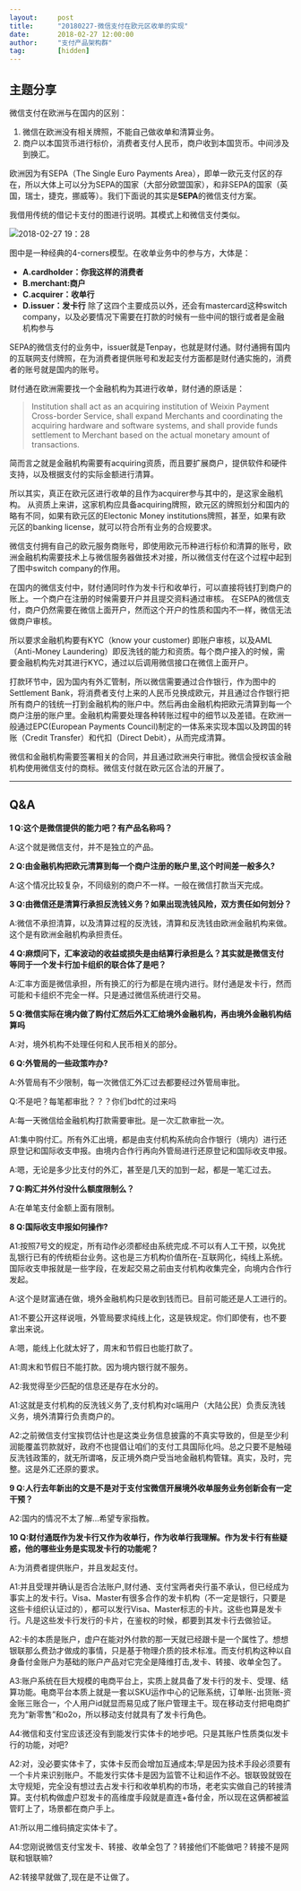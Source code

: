 ```yaml
---
layout:     post 
title:      "20180227-微信支付在欧元区收单的实现"
date:       2018-02-27 12:00:00
author:     "支付产品架构群"
tag:		[hidden] 
---
```


## 主题分享

微信支付在欧洲与在国内的区别：  
1. 微信在欧洲没有相关牌照，不能自己做收单和清算业务。  
2. 商户以本国货币进行标价，消费者支付人民币，商户收到本国货币。中间涉及到换汇。  

欧洲因为有SEPA（The Single Euro Payments Area），即单一欧元支付区的存在，所以大体上可以分为SEPA的国家（大部分欧盟国家），和非SEPA的国家（英国，瑞士，捷克，挪威等）。我们下面说的其实是**SEPA**的微信支付方案。

我借用传统的借记卡支付的图进行说明。其模式上和微信支付类似。

![2018-02-27 19：28](http://static.cocolian.cn/img/201802/20180227_192849.png)

图中是一种经典的4-corners模型。在收单业务中的参与方，大体是：

- **A.cardholder：你我这样的消费者**
- **B.merchant:商户**
- **C.acquirer：收单行**
- **D.issuer：发卡行**
除了这四个主要成员以外，还会有mastercard这种switch company，以及必要情况下需要在打款的时候有一些中间的银行或者是金融机构参与

SEPA的微信支付的业务中，issuer就是Tenpay，也就是财付通。财付通拥有国内的互联网支付牌照，在为消费者提供账号和发起支付方面都是财付通实施的，消费者的账号就是国内的账号。

财付通在欧洲需要找一个金融机构为其进行收单，财付通的原话是：

>Institution shall act as an acquiring institution of Weixin Payment Cross-border Service, shall expand Merchants and coordinating the acquiring hardware and software systems, and shall provide funds settlement to Merchant based on the actual monetary amount of transactions.

简而言之就是金融机构需要有acquiring资质，而且要扩展商户，提供软件和硬件支持，以及根据支付的实际金额进行清算。

所以其实，真正在欧元区进行收单的且作为acquirer参与其中的，是这家金融机构。
从资质上来讲，这家机构应具备acquiring牌照，欧元区的牌照划分和国内的略有不同，如果有欧元区的Electonic Money institutions牌照，甚至，如果有欧元区的banking license，就可以符合所有业务的合规要求。

微信支付拥有自己的欧元服务商账号，即使用欧元币种进行标价和清算的账号，欧洲金融机构需要技术上与微信服务器做技术对接，所以微信支付在这个过程中起到了图中switch company的作用。

在国内的微信支付中，财付通同时作为发卡行和收单行，可以直接将钱打到商户的账上。一个商户在注册的时候需要开户并且提交资料通过审核。
在SEPA的微信支付，商户仍然需要在微信上面开户，然而这个开户的性质和国内不一样，微信无法做商户审核。

所以要求金融机构要有KYC（know your customer) 即账户审核，以及AML（Anti-Money Laundering）即反洗钱的能力和资质。每个商户接入的时候，需要金融机构先对其进行KYC，通过以后调用微信接口在微信上面开户。

打款环节中，因为国内有外汇管制，所以微信需要通过合作银行，作为图中的Settlement Bank，将消费者支付上来的人民币兑换成欧元，并且通过合作银行把所有商户的钱统一打到金融机构的账户中。然后再由金融机构把欧元清算到每一个商户注册的账户里。金融机构需要处理各种转账过程中的细节以及差错。在欧洲一般通过EPC(European Payments Council)制定的一体系来实现本国以及跨国的转账（Credit Transfer）和代扣（Direct Debit），从而完成清算。

微信和金融机构需要签署相关的合同，并且通过欧洲央行审批。微信会授权该金融机构使用微信支付的商标。微信支付就在欧元区合法的开展了。

---

## Q&A

**1 Q:这个是微信提供的能力吧？有产品名称吗？**

A:这个就是微信支付，并不是独立的产品。

**2 Q:由金融机构把欧元清算到每一个商户注册的账户里,这个时间差一般多久?**

A:这个情况比较复杂，不同级别的商户不一样。一般在微信打款当天完成。

**3 Q:由微信还是清算行承担反洗钱义务？如果出现洗钱风险，双方责任如何划分？**

A:微信不承担清算，以及清算过程的反洗钱，清算和反洗钱由欧洲金融机构来做。这个是有欧洲金融机构承担责任。

**4 Q:麻烦问下，汇率波动的收益或损失是由结算行承担是么？其实就是微信支付等同于一个发卡行加卡组织的联合体了是吧？**

A:汇率方面是微信承担，所有换汇的行为都是在境内进行。财付通是发卡行，然而可能和卡组织不完全一样。只是通过微信系统进行交易。

**5 Q:微信实际在境内做了购付汇然后外汇汇给境外金融机构，再由境外金融机构结算吗**

A:对，境外机构不处理任何和人民币相关的部分。

**6 Q:外管局的一些政策咋办?**

A:外管局有不少限制，每一次微信汇外汇过去都要经过外管局审批。

Q:不是吧？每笔都审批？？？你们bd忙的过来吗

A:每一天微信给金融机构打款需要审批。是一次汇款审批一次。

A1:集中购付汇。所有外汇出境，都是由支付机构系统向合作银行（境内）进行还原登记和国际收支申报。由境内合作行再向外管局进行还原登记和国际收支申报。

A:嗯，无论是多少比支付的外汇，甚至是几天的加到一起，都是一笔汇过去。

**7 Q:购汇并外付没什么额度限制么？**

A:在单笔支付金额上面有限制。

**8 Q:国际收支申报如何操作?**

A1:按照7号文的规定，所有动作必须都经由系统完成.不可以有人工干预，以免扰乱银行已有的传统柜台业务。这也是三方机构价值所在-互联网化，纯线上系统。国际收支申报就是一些字段，在发起交易之前由支付机构收集完全，向境内合作行发起。

A:这个是财富通在做，境外金融机构只是收到钱而已。目前可能还是人工进行的。

A1:不要公开这样说哦，外管局要求纯线上化，这是铁规定。你们即使有，也不要拿出来说。

A:嗯，能线上化就太好了，周末和节假日也能打款了。

A1:周末和节假日不能打款。因为境内银行就不服务。

A2:我觉得至少匹配的信息还是存在水分的。

A1:这就是支付机构的反洗钱义务了,支付机构对c端用户（大陆公民）负责反洗钱义务，境外清算行负责商户的。

A2:之前微信支付宝挨罚估计也是这类业务信息披露的不真实导致的，但是至少利润能覆盖罚款就好，政府不也提倡让咱们的支付工具国际化吗。总之只要不是触碰反洗钱政策的，就无所谓咯，反正境外商户受当地金融机构管辖。真实，及时，完整。这是外汇还原的要求。

**9 Q:人行去年新出的文是不是对于支付宝微信开展境外收单服务业务创新会有一定干预？**

A2:国内的情况不太了解…希望专家指教。

**10 Q:财付通既作为发卡行又作为收单行，作为收单行我理解。作为发卡行有些疑惑，他的哪些业务是实现发卡行的功能呢？**

A:为消费者提供账户，并且发起支付。

A1:并且受理并确认是否合法账户,财付通、支付宝两者央行虽不承认，但已经成为事实上的发卡行。Visa、Master有很多合作的发卡机构（不一定是银行，只要是这些卡组织认证过的），都可以发行Visa、Master标志的卡片。这些也算是发卡行。凡是这些发卡行发行的卡片，在鉴权的时候，都要到其发卡行去做验证。

A2:卡的本质是账户，虚户在能对外付款的那一天就已经跟卡是一个属性了。想想银联那么费劲才做成的事情，只是基于物理介质的技术标准。而支付机构这种以自身备付金账户为基础的账户产品对它完全是降维打击,发卡、转接、收单全包了。

A3:账户系统在巨大规模的电商平台上，实质上就具备了发卡行的发卡、受理、结算功能。电商平台本质上就是一套以SKU运作中心的记账系统，订单账-出货账-资金账三账合一，个人用户id就显而易见成了账户管理主干。现在移动支付把电商扩充为“新零售”和o2o，所以移动支付就具有了发卡行角色。

A4:微信和支付宝应该还没有到能发行实体卡的地步吧。只是其账户性质类似发卡行的功能，对吧?

A2:对，没必要实体卡了，实体卡反而会增加互通成本;早是因为技术手段必须要有一个卡片来识别账户。不能发行实体卡是因为监管不让和运作不必。银联毁就毁在太守规矩，完全没有想过去占发卡行和收单机构的市场，老老实实做自己的转接清算。支付机构做虚户怼发卡的高维度手段就是直连+备付金，所以现在这俩都被监管盯上了，场景都在商户手上。

A1:所以用二维码搞定实体卡了。

A4:您刚说微信支付宝发卡、转接、收单全包了？转接他们不能做吧？转接不是网联和银联嘛?

A2:转接早就做了,现在是不让做了。
